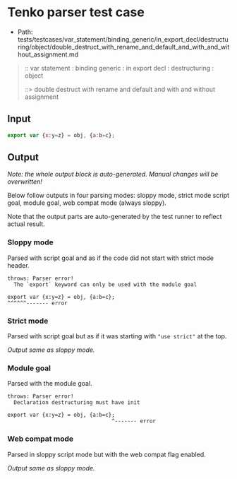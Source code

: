# Tenko parser test case

- Path: tests/testcases/var_statement/binding_generic/in_export_decl/destructuring/object/double_destruct_with_rename_and_default_and_with_and_without_assignment.md

> :: var statement : binding generic : in export decl : destructuring : object
>
> ::> double destruct with rename and default and with and without assignment

## Input


`````js
export var {x:y=z} = obj, {a:b=c};
`````

## Output

_Note: the whole output block is auto-generated. Manual changes will be overwritten!_

Below follow outputs in four parsing modes: sloppy mode, strict mode script goal, module goal, web compat mode (always sloppy).

Note that the output parts are auto-generated by the test runner to reflect actual result.

### Sloppy mode

Parsed with script goal and as if the code did not start with strict mode header.

`````
throws: Parser error!
  The `export` keyword can only be used with the module goal

export var {x:y=z} = obj, {a:b=c};
^^^^^^------- error
`````

### Strict mode

Parsed with script goal but as if it was starting with `"use strict"` at the top.

_Output same as sloppy mode._

### Module goal

Parsed with the module goal.

`````
throws: Parser error!
  Declaration destructuring must have init

export var {x:y=z} = obj, {a:b=c};
                                 ^------- error
`````


### Web compat mode

Parsed in sloppy script mode but with the web compat flag enabled.

_Output same as sloppy mode._
